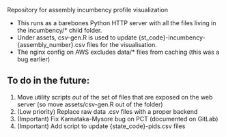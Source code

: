 Repository for assembly incumbency profile  visualization 

- This runs as a barebones Python HTTP server with all the files living in the incumbency/* child folder. 
- Under assets, csv-gen.R is used to update {st_code}-incumbency-{assembly_number}.csv files for the visualisation. 
- The nginx config on AWS excludes data/* files from caching (this was a bug earlier)

## To do in the future: 
1. Move utility scripts *out* of the set of files that are exposed on the web server (so move assets/csv-gen.R out of the folder) 
2. (Low priority) Replace raw data .csv files with a proper backend 
3. (Important) Fix Karnataka-Mysore bug on PCT (documented on GitLab)
4. (Important) Add script to update {state_code}-pids.csv files
